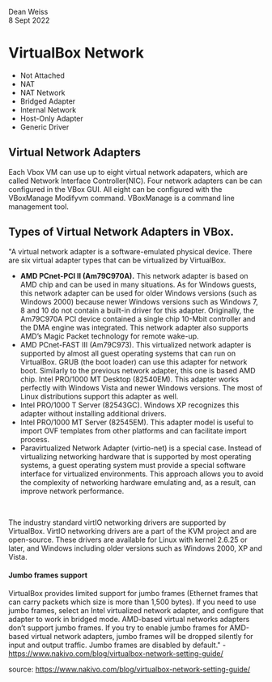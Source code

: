 Dean Weiss<br>
8 Sept 2022

# VirtualBox Network
<ul>
  <li> Not Attached </li>
  <li> NAT </li>
  <li> NAT Network </li>
  <li> Bridged Adapter </li>
  <li> Internal Network </li>
  <li> Host-Only Adapter </li>
  <li> Generic Driver </li>
</ul>

## Virtual Network Adapters
<p> Each Vbox VM can use up to eight virtual network adapaters, which are called Network Interface Controller(NIC). Four network adapters can be can configured in the VBox GUI. All eight can be configured with the VBoxManage Modifyvm command. VBoxManage is a command line management tool. </p>

## Types of Virtual Network Adapters in VBox.
"A virtual network adapter is a software-emulated physical device. There are six virtual adapter types that can be virtualized by VirtualBox.
<ul>
  <li> <strong> AMD PCnet-PCI II (Am79C970A).</strong> This network adapter is based on AMD chip and can be used in many situations. As for Windows guests, this network adapter can be used for older Windows versions (such as Windows 2000) because newer Windows versions such as Windows 7, 8 and 10 do not contain a built-in driver for this adapter. Originally, the Am79C970A PCI device contained a single chip 10-Mbit controller and the DMA engine was integrated. This network adapter also supports AMD’s Magic Packet technology for remote wake-up.</li>

  <li> AMD PCnet-FAST III (Am79C973). This virtualized network adapter is supported by almost all guest operating systems that can run on VirtualBox. GRUB (the boot loader) can use this adapter for network boot. Similarly to the previous network adapter, this one is based AMD chip.
Intel PRO/1000 MT Desktop (82540EM). This adapter works perfectly with Windows Vista and newer Windows versions. The most of Linux distributions support this adapter as well. </li>

  <li> Intel PRO/1000 T Server (82543GC). Windows XP recognizes this adapter without installing additional drivers.</li>

  <li> Intel PRO/1000 MT Server (82545EM). This adapter model is useful to import OVF templates from other platforms and can facilitate import process. </li>

  <li> Paravirtualized Network Adapter (virtio-net) is a special case. Instead of virtualizing networking hardware that is supported by most operating systems, a guest operating system must provide a special software interface for virtualized environments. This approach allows you to avoid the complexity of networking hardware emulating and, as a result, can improve network performance.</li>
</ul>

<br>  

The industry standard virtIO networking drivers are supported by VirtualBox. VirtIO networking drivers are a part of the KVM project and are open-source. These drivers are available for Linux with kernel 2.6.25 or later, and Windows including older versions such as Windows 2000, XP and Vista.
  
#### Jumbo frames support
VirtualBox provides limited support for jumbo frames (Ethernet frames that can carry packets which size is more than 1,500 bytes). If you need to use jumbo frames, select an Intel virtualized network adapter, and configure that adapter to work in bridged mode. AMD-based virtual networks adapters don’t support jumbo frames. If you try to enable jumbo frames for AMD-based virtual network adapters, jumbo frames will be dropped silently for input and output traffic. Jumbo frames are disabled by default." - https://www.nakivo.com/blog/virtualbox-network-setting-guide/







source: https://www.nakivo.com/blog/virtualbox-network-setting-guide/
